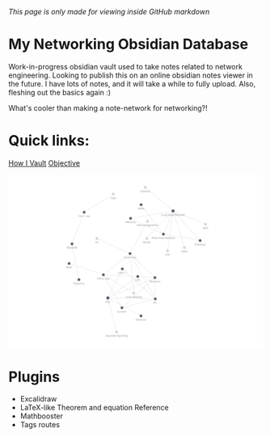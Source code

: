 *This page is only made for viewing inside GitHub markdown*
# My Networking Obsidian Database
Work-in-progress obsidian vault used to take notes related to network engineering. Looking to publish this on an online obsidian notes viewer in the future. I have lots of notes, and it will take a while to fully upload. Also, fleshing out the basics again :)

What's cooler than making a note-network for networking?!

# Quick links:
[How I Vault](https://github.com/Alexturner2000/Network-Engineering-Vault/blob/59b92636a2542572058b4b1549fa2dab5da71423/How%20I%20Vault.md)
[Objective](https://github.com/Alexturner2000/Network-Engineering-Vault/blob/59b92636a2542572058b4b1549fa2dab5da71423/Objective.md)

![obsidian graph](https://github.com/Alexturner2000/Network-Engineering-Vault/blob/caca4726a678572fc504e82e47fa82a822936d2f/09%20-%20Misc/Images/Graphview%20preview.png)

# Plugins
- Excalidraw
- LaTeX-like Theorem and equation Reference
- Mathbooster
- Tags routes
